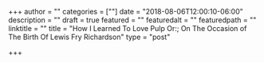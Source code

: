 +++
author = ""
categories = [""]
date = "2018-08-06T12:00:10-06:00"
description = ""
draft = true
featured = ""
featuredalt = ""
featuredpath = ""
linktitle = ""
title = "How I Learned To Love Pulp Or:; On The Occasion of The Birth Of Lewis Fry Richardson"
type = "post"

+++
